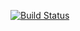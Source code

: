 [![Build Status](https://travis-ci.org/kompetenzbolzen/engine.svg?branch=master)](https://travis-ci.org/kompetenzbolzen/engine)
